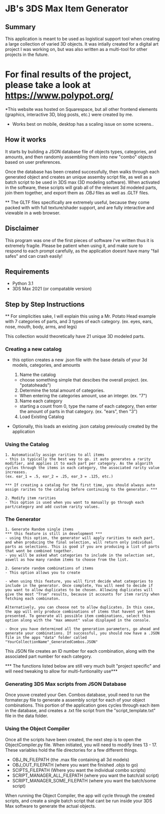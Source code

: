 # JB's 3DS Max Item Generator
## Summary
This application is meant to be used as logistical support tool when creating a large collection of varied 3D objects. It was intially created for a digital art project I was working on, but was also written as a multi-tool for other projects in the future.  

# For final results of the project, please take a look at https://www.polypot.org/
*This website was hosted on Squarespace, but all other frontend elements (graphics, interactive 3D, blog posts, etc.) were created by me.
* Works best on mobile, desktop has a scaling issue on some screens..


## How it works

It starts by building a JSON database file of objects types, categories, and amounts, and then randomly assembling them into new "combo" objects based on user preferences. 

Once the database has been created successfully, then walks through each generated object and creates an unique assemby script file,  as well as a batch script to be used in 3DS max (3D modeling software). When activated in the software, these scripts will grab all of the relevant 3d modeled parts, join them together, and export them as .OBJ files as well as .GLTF files. 

** The GLTF files specifically are extremely useful, because they come packed with with full texture/shader support, and are fully interactive and viewable in a web browser. 

## Disclaimer
This program was one of the first pieces of software i've written thus it is extremely fragile. Please be patient when using it, and make sure to respond to each prompt carefully, as the application doesnt have many "fail safes" and can crash easily!

## Requirements
 - Python 3.1
 - 3DS Max 2021 (or compatable version)

## Step by Step Instructions
** For simplicities sake, I will explain this using a Mr. Potato Head example with 7 categories of parts, and 3 types of each category. (ex. eyes, ears, nose, mouth, body, arms, and legs) 

This collection would theoretically have 21 unique 3D modeled parts. 


### Creating a new catalog
 - this option creates a new .json file with the base details of your 3d models, categories, and amounts

	1. Name the catalog
	- choose something simple that descibes the overall project. (ex. "potatoheads")
	2. Determine the total amount of categories.
	- When entering the categories amount, use an integer. (ex. "7")
	3. Name each category
	- starting a count from 0, type the name of each category, then enter the amount of parts in that category. 
(ex. "ears", then "3")

	4. Load Existing Catalog
 - Optionally, this loads an existing .json catalog previously created by the application

### Using the Catalog
	1. Automatically assign rarities to all items
	- this is typically the best way to go. it auto generates a rarity modifier, and applies it to each part per category. As the algorith cycles through the items in each category, the associated rarity value increases.
	(ex. ear_1 = .5, ear_2 = .25, ear_3 = .125, etc.)

	*** If creating a catalog for the first time, you should always auto assign rarites to the catalog before continuing to the generator. ***

	2. Modify item rarities
	- This option is used when you want to manually go through each part/category and add custom rarity values.

### The Generator

	1. Generate Random single items
	*** this feature is still in development ***
	- using this option, the generator will apply rarities to each part, and when producing the final selection, will return only individual parts as selections. This is good if you are producing a list of parts that wont be combined together.
	- you will be asked what categories to include in the selection set, aswell as how many random items to choose from the list. 

	2. Generate random combinations of items
	- This option allows you to create 

	- when using this feature, you will first decide what categories to include in the generator. Once complete, You will need to decide if you want to allow duplicates to be chosen. Allowing duplicates will give the most "True" results, because it accounts for item rarity when fetching each combinaton. 

	Alternatively, you can choose not to allow duplicates. In this case, the app will only produce combinations of items that havent yet been presented. To generate all possible item combinations, select this option along with the "max amount" value displayed in the console. 

	- Once you have determined all the generation parameters, go ahead and generate your combinations. If successful, you should now have a .JSON file in the apps "data" folder called "YourCollectionName"_GeneratedCombos.JSON"

This JSON file creates an ID number for each combination, along with the associated part number for each category.

*** The functions listed below are still very much built "project specific" and will need tweaking to allow for multi-funtionality use***

### Generating 3DS Max scripts from JSON Database
Once youve created your Gen. Combos database, youll need to run the formater.py file to generate a assembly script for each of your object combinations. This portion of the application goes cycles through each item in the database, and creates a .txt file script from the "script_template.txt" file in the data folder. 

### Using the Object Compiler

Once all the scripts have been created, the next step is to open the ObjectCompiler.py file. When initiated, you will need to modify lines 13 - 17. These variables hold the file directories for a few different things. 
 - OBJ_IN_FILEPATH (the .max file containing all 3d models)
 - OBJ_OUT_FILEPATH (where you want the finished .objs to go)
 - SCIPTS_FILEPATH (Where you want the individual combo scripts)
 - SCRIPT_MANAGER_ALL_FILEPATH (where you want the batch/all script)
 - SCRIPT_MANAGER_SOME_FILEPATH (where you want the batch/some script)

When running the Object Compiler, the app will cycle through the created scripts, and create a single batch script that cant be run inside your 3DS Max software to generate the actual objects.  
